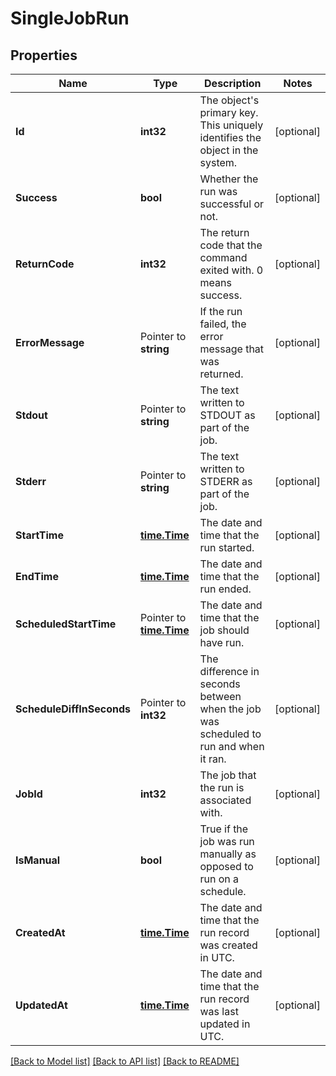# SingleJobRun

## Properties

Name | Type | Description | Notes
------------ | ------------- | ------------- | -------------
**Id** | **int32** | The object&#39;s primary key. This uniquely identifies the object in the system. | [optional] 
**Success** | **bool** | Whether the run was successful or not. | [optional] 
**ReturnCode** | **int32** | The return code that the command exited with. 0 means success. | [optional] 
**ErrorMessage** | Pointer to **string** | If the run failed, the error message that was returned. | [optional] 
**Stdout** | Pointer to **string** | The text written to STDOUT as part of the job. | [optional] 
**Stderr** | Pointer to **string** | The text written to STDERR as part of the job. | [optional] 
**StartTime** | [**time.Time**](time.Time.md) | The date and time that the run started. | [optional] 
**EndTime** | [**time.Time**](time.Time.md) | The date and time that the run ended. | [optional] 
**ScheduledStartTime** | Pointer to [**time.Time**](time.Time.md) | The date and time that the job should have run. | [optional] 
**ScheduleDiffInSeconds** | Pointer to **int32** | The difference in seconds between when the job was scheduled to run and when it ran. | [optional] 
**JobId** | **int32** | The job that the run is associated with. | [optional] 
**IsManual** | **bool** | True if the job was run manually as opposed to run on a schedule. | [optional] 
**CreatedAt** | [**time.Time**](time.Time.md) | The date and time that the run record was created in UTC. | [optional] 
**UpdatedAt** | [**time.Time**](time.Time.md) | The date and time that the run record was last updated in UTC. | [optional] 

[[Back to Model list]](../README.md#documentation-for-models) [[Back to API list]](../README.md#documentation-for-api-endpoints) [[Back to README]](../README.md)


